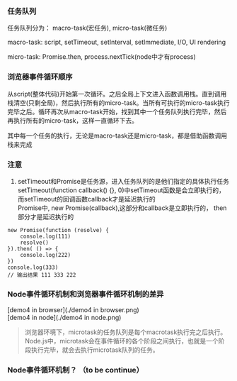 
### 任务队列
任务队列分为： macro-task(宏任务), micro-task(微任务)

macro-task: script, setTimeout, setInterval, setImmediate, I/O, UI rendering  

micro-task: Promise.then, process.nextTick(node中才有process)

### 浏览器事件循环顺序
从script(整体代码)开始第一次循环。之后全局上下文进入函数调用栈。直到调用栈清空(只剩全局)，然后执行所有的micro-task。当所有可执行的micro-task执行完毕之后。循环再次从macro-task开始，找到其中一个任务队列执行完毕，然后再执行所有的micro-task，这样一直循环下去。

其中每一个任务的执行，无论是macro-task还是micro-task，都是借助函数调用栈来完成

### 注意
1. setTimeout和Promise是任务源，进入任务队列的是他们指定的具体执行任务
setTimeout(function callback() {}, 0)中setTimeout函数是会立即执行的， 而setTimeout的回调函数callback才是延迟执行的  
Promise中, new Promise(callback),这部分和callback是立即执行的， then部分才是延迟执行的
```
new Promise(function (resolve) {
	console.log(111)
	resolve()
}).then( () => {
	console.log(222)
})
console.log(333)
// 输出结果 111 333 222
```

### Node事件循环机制和浏览器事件循环机制的差异
[demo4 in browser](./demo4 in browser.png)  
[demo4 in node](./demo4 in node.png)

> 浏览器环境下，microtask的任务队列是每个macrotask执行完之后执行。<br />
Node.js中，microtask会在事件循环的各个阶段之间执行，也就是一个阶段执行完毕，就会去执行microtask队列的任务。


### Node事件循环机制？ （to be continue）

